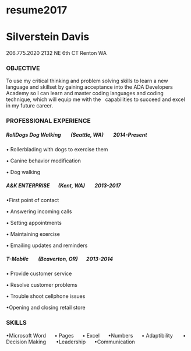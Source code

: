# resume2017
# Silverstein Davis

206.775.2020         2132 NE 6th CT           Renton WA

### OBJECTIVE
To use my critical thinking and problem solving skills to learn a new language and skillset by gaining acceptance into the ADA Developers Academy so I can learn and master coding languages and coding technique, which will equip me with the   capabilities to succeed and excel in my future career.



### PROFESSIONAL EXPERIENCE
##### RollDogs Dog Walking &nbsp;&nbsp;&nbsp;&nbsp;&nbsp;&nbsp; (Seattle, WA) &nbsp;&nbsp;&nbsp;&nbsp;&nbsp;&nbsp; 2014-Present
• Rollerblading with dogs to exercise them

• Canine behavior modification

• Dog walking


##### A&K ENTERPRISE &nbsp;&nbsp;&nbsp;&nbsp;&nbsp;&nbsp;(Kent, WA) &nbsp;&nbsp;&nbsp;&nbsp;&nbsp;&nbsp; 2013-2017
•First point of contact

• Answering incoming calls

• Setting appointments

• Maintaining exercise

• Emailing updates and reminders


##### T-Mobile &nbsp;&nbsp;&nbsp;&nbsp;&nbsp;&nbsp; (Beaverton, OR) &nbsp;&nbsp;&nbsp;&nbsp;&nbsp;&nbsp;2013-2014
• Provide customer service

• Resolve customer problems

• Trouble shoot cellphone issues

•Opening and closing retail store


### SKILLS
•Microsoft Word&nbsp;&nbsp;&nbsp;&nbsp;&nbsp;&nbsp;• Pages&nbsp;&nbsp;&nbsp;&nbsp;&nbsp;&nbsp;• Excel&nbsp;&nbsp;&nbsp;&nbsp;&nbsp;&nbsp;•Numbers&nbsp;&nbsp;&nbsp;&nbsp;&nbsp;&nbsp;• Adaptibility&nbsp;&nbsp;&nbsp;&nbsp;&nbsp;&nbsp; • Decision Making&nbsp;&nbsp;&nbsp;&nbsp;&nbsp;&nbsp; 
•Leadership&nbsp;&nbsp;&nbsp;&nbsp;&nbsp;&nbsp;•Communication
